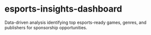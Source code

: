 # esports-insights-dashboard
Data-driven analysis identifying top esports-ready games, genres, and publishers for sponsorship opportunities.
